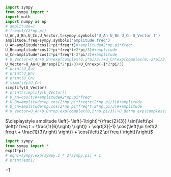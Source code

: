 ```python
import sympy
from sympy import *
import math
import numpy as np
# amplitude=1
# freq=1/(2*np.pi)
U_An,U_Bn,U_Cn,U_Vector,t=sympy.symbols('U_An U_Bn U_Cn U_Vector t')
amplitude,freq=sympy.symbols('amplitude freq')
U_An=amplitude*cos(2*pi*freq*t)#+amplitude#2*np.pi*freq*
U_Bn=amplitude*cos(2*pi*freq*t+2*pi/3)#+amplitude
U_Cn=amplitude*cos(2*pi*freq*t-2*pi/3)#+amplitude
# U_Vector=U_An+U_Bn*exp(complex(0,2*pi/3))+U_Cn*exp(complex(0,-2*pi/3))
U_Vector=U_An+U_Bn*exp(I*2*pi/3)+U_Cn*exp(-I*2*pi/3)
# print(U_An)
# print(U_Bn)
# print(U_Cn)
# simplify(U_Cn)
simplify(U_Vector)
# print(simplify(U_Vector))
# U_An=cos(t)#+amplitude#2*np.pi*freq*
# U_Bn=amplitude*np.cos(2*np.pi*freq*t+2*np.pi/3)#+amplitude
# U_Cn=amplitude*np.cos(2*np.pi*freq*t-2*np.pi/3)#+amplitude
# U_Vector=U_An+U_Bn*np.exp(complex(0,2*np.pi/3))+U_Bn*np.exp(complex(0,-2*np.pi/3))

```




$\displaystyle amplitude \left(- \left(-1\right)^{\frac{2}{3}} \sin{\left(\pi \left(2 freq t + \frac{1}{6}\right) \right)} + \sqrt[3]{-1} \cos{\left(\pi \left(2 freq t + \frac{1}{3}\right) \right)} + \cos{\left(2 \pi freq t \right)}\right)$




```python
import sympy
from sympy import *
exp(I*pi)
# eqn1=sympy.exp(sympy.I * 2*sympy.pi) + 1
# print(eqn1)
```




$\displaystyle -1$




